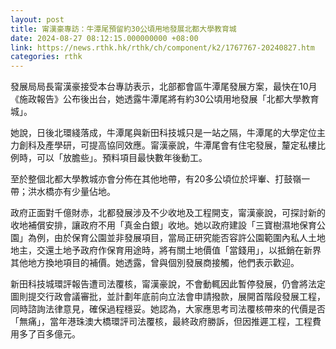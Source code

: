 ```yaml
---
layout: post
title: 甯漢豪專訪：牛潭尾預留約30公頃用地發展北都大學教育城
date: 2024-08-27 08:12:15.000000000 +08:00
link: https://news.rthk.hk/rthk/ch/component/k2/1767767-20240827.htm
categories: rthk
---
```


發展局局長甯漢豪接受本台專訪表示，北部都會區牛潭尾發展方案，最快在10月《施政報告》公布後出台，她透露牛潭尾將有約30公頃用地發展「北都大學教育城」。

她說，日後北環綫落成，牛潭尾與新田科技城只是一站之隔，牛潭尾的大學定位主力創科及產學研，可提高協同效應。甯漢豪說，牛潭尾會有住宅發展，釐定私樓比例時，可以「放膽些」。預料項目最快數年後動工。

至於整個北都大學教城亦會分佈在其他地帶，有20多公頃位於坪輋、打鼓嶺一帶；洪水橋亦有少量佔地。

政府正面對千億財赤，北都發展涉及不少收地及工程開支，甯漢豪說，可探討新的收地補償安排，讓政府不用「真金白銀」收地。她以政府建設「三寶樹濕地保育公園」為例，由於保育公園並非發展項目，當局正研究能否容許公園範圍內私人土地地主，交還土地予政府作保育用途時，將有關土地價值「當錢用」，以抵銷在新界其他地方換地項目的補價。她透露，曾與個別發展商接觸，他們表示歡迎。

新田科技城環評報告遭司法覆核，甯漢豪說，不會動輒因此暫停發展，仍會將法定圖則提交行政會議審批，並計劃年底前向立法會申請撥款，展開首階段發展工程，同時諮詢法律意見，確保過程穩妥。她認為，大家應思考司法覆核帶來的代價是否「無痛」，當年港珠澳大橋環評司法覆核，最終政府勝訴，但因推遲工程，工程費用多了百多億元。
